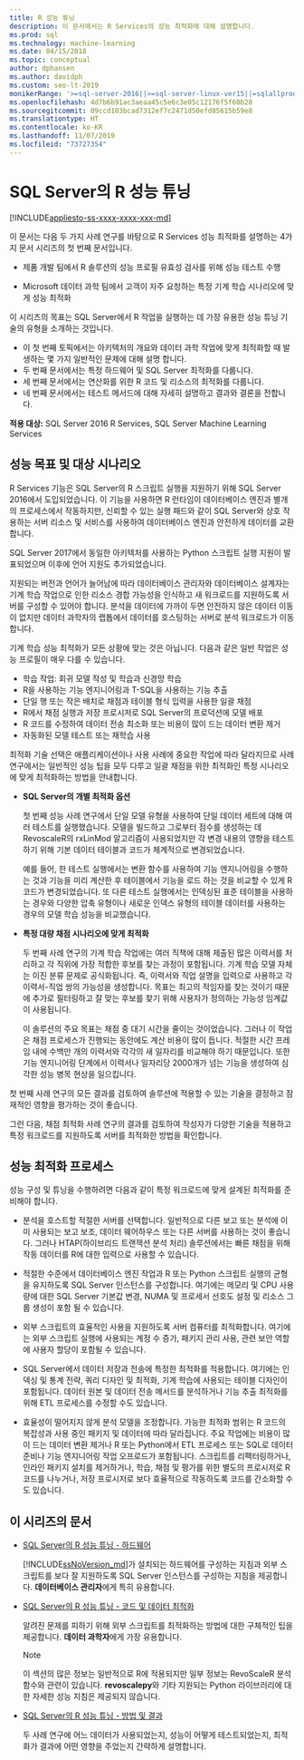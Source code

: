 ```yaml
---
title: R 성능 튜닝
description: 이 문서에서는 R Services의 성능 최적화에 대해 설명합니다.
ms.prod: sql
ms.technology: machine-learning
ms.date: 04/15/2018
ms.topic: conceptual
author: dphansen
ms.author: davidph
ms.custom: seo-lt-2019
monikerRange: '>=sql-server-2016||>=sql-server-linux-ver15||=sqlallproducts-allversions'
ms.openlocfilehash: 4d7b6b91ac3aeaa45c5e6c3e05c12176f5f60b28
ms.sourcegitcommit: 09ccd103bcad7312ef7c2471d50efd85615b59e8
ms.translationtype: HT
ms.contentlocale: ko-KR
ms.lasthandoff: 11/07/2019
ms.locfileid: "73727354"
---
```

# <a name="performance-tuning-for-r-in-sql-server"></a>SQL Server의 R 성능 튜닝
[!INCLUDE[appliesto-ss-xxxx-xxxx-xxx-md](../../includes/appliesto-ss-xxxx-xxxx-xxx-md.md)]

이 문서는 다음 두 가지 사례 연구를 바탕으로 R Services 성능 최적화를 설명하는 4가지 문서 시리즈의 첫 번째 문서입니다.

- 제품 개발 팀에서 R 솔루션의 성능 프로필 유효성 검사를 위해 성능 테스트 수행

- Microsoft 데이터 과학 팀에서 고객이 자주 요청하는 특정 기계 학습 시나리오에 맞게 성능 최적화

이 시리즈의 목표는 SQL Server에서 R 작업을 실행하는 데 가장 유용한 성능 튜닝 기술의 유형을 소개하는 것입니다.

+ 이 첫 번째 토픽에서는 아키텍처의 개요와 데이터 과학 작업에 맞게 최적화할 때 발생하는 몇 가지 일반적인 문제에 대해 설명 합니다.
+ 두 번째 문서에서는 특정 하드웨어 및 SQL Server 최적화를 다룹니다.
+ 세 번째 문서에서는 연산화를 위한 R 코드 및 리소스의 최적화를 다룹니다.
+ 네 번째 문서에서는 테스트 메서드에 대해 자세히 설명하고 결과와 결론을 전합니다.

**적용 대상:** SQL Server 2016 R Services, SQL Server Machine Learning Services

## <a name="performance-goals-and-targeted-scenarios"></a>성능 목표 및 대상 시나리오

R Services 기능은 SQL Server의 R 스크립트 실행을 지원하기 위해 SQL Server 2016에서 도입되었습니다. 이 기능을 사용하면 R 런타임이 데이터베이스 엔진과 별개의 프로세스에서 작동하지만, 신뢰할 수 있는 실행 패드와 같이 SQL Server와 상호 작용하는 서버 리소스 및 서비스를 사용하여 데이터베이스 엔진과 안전하게 데이터를 교환합니다.

SQL Server 2017에서 동일한 아키텍처를 사용하는 Python 스크립트 실행 지원이 발표되었으며 이후에 언어 지원도 추가되었습니다.

지원되는 버전과 언어가 늘어남에 따라 데이터베이스 관리자와 데이터베이스 설계자는 기계 학습 작업으로 인한 리소스 경합 가능성을 인식하고 새 워크로드를 지원하도록 서버를 구성할 수 있어야 합니다. 분석을 데이터에 가까이 두면 안전하지 않은 데이터 이동이 없지만 데이터 과학자의 랩톱에서 데이터를 호스팅하는 서버로 분석 워크로드가 이동합니다.

기계 학습 성능 최적화가 모든 상황에 맞는 것은 아닙니다. 다음과 같은 일반 작업은 성능 프로필이 매우 다를 수 있습니다.

- 학습 작업: 회귀 모델 작성 및 학습과 신경망 학습
- R을 사용하는 기능 엔지니어링과 T-SQL을 사용하는 기능 추출
- 단일 행 또는 작은 배치로 채점과 테이블 형식 입력을 사용한 일괄 채점
- R에서 채점 실행과 저장 프로시저로 SQL Server의 프로덕션에 모델 배포
- R 코드를 수정하여 데이터 전송 최소화 또는 비용이 많이 드는 데이터 변환 제거
- 자동화된 모델 테스트 또는 재학습 사용

최적화 기술 선택은 애플리케이션이나 사용 사례에 중요한 작업에 따라 달라지므로 사례 연구에서는 일반적인 성능 팁을 모두 다루고 일괄 채점을 위한 최적화인 특정 시나리오에 맞게 최적화하는 방법을 안내합니다.

+ **SQL Server의 개별 최적화 옵션**

    첫 번째 성능 사례 연구에서 단일 모델 유형을 사용하여 단일 데이터 세트에 대해 여러 테스트를 실행했습니다. 모델을 빌드하고 그로부터 점수를 생성하는 데 RevoscaleR의 rxLinMod 알고리즘이 사용되었지만 각 변경 내용의 영향을 테스트하기 위해 기본 데이터 테이블과 코드가 체계적으로 변경되었습니다.

    예를 들어, 한 테스트 실행에서는 변환 함수를 사용하여 기능 엔지니어링을 수행하는 것과 기능을 미리 계산한 후 테이블에서 기능을 로드 하는 것을 비교할 수 있게 R 코드가 변경되었습니다. 또 다른 테스트 실행에서는 인덱싱된 표준 테이블을 사용하는 경우와 다양한 압축 유형이나 새로운 인덱스 유형의 테이블 데이터를 사용하는 경우의 모델 학습 성능을 비교했습니다.

+ **특정 대량 채점 시나리오에 맞게 최적화**

    두 번째 사례 연구의 기계 학습 작업에는 여러 직책에 대해 제출된 많은 이력서를 처리하고 각 직위에 가장 적합한 후보를 찾는 과정이 포함됩니다. 기계 학습 모델 자체는 이진 분류 문제로 공식화됩니다. 즉, 이력서와 직업 설명을 입력으로 사용하고 각 이력서-직업 쌍의 가능성을 생성합니다. 목표는 최고의 적임자를 찾는 것이기 때문에 추가로 필터링하고 잘 맞는 후보를 찾기 위해 사용자가 정의하는 가능성 임계값이 사용됩니다.

    이 솔루션의 주요 목표는 채점 중 대기 시간을 줄이는 것이었습니다. 그러나 이 작업은 채점 프로세스가 진행되는 동안에도 계산 비용이 많이 듭니다. 적절한 시간 프레임 내에 수백만 개의 이력서와 각각의 새 일자리를 비교해야 하기 때문입니다. 또한 기능 엔지니어링 단계에서 이력서나 일자리당 2000개가 넘는 기능을 생성하여 심각한 성능 병목 현상을 일으킵니다.

첫 번째 사례 연구의 모든 결과를 검토하여 솔루션에 적용할 수 있는 기술을 결정하고 잠재적인 영향을 평가하는 것이 좋습니다.

그런 다음, 채점 최적화 사례 연구의 결과를 검토하여 작성자가 다양한 기술을 적용하고 특정 워크로드를 지원하도록 서버를 최적화한 방법을 확인합니다.

## <a name="performance-optimization-process"></a>성능 최적화 프로세스

성능 구성 및 튜닝을 수행하려면 다음과 같이 특정 워크로드에 맞게 설계된 최적화를 준비해야 합니다.

- 분석을 호스트할 적절한 서버를 선택합니다. 일반적으로 다른 보고 또는 분석에 이미 사용되는 보고 보조, 데이터 웨어하우스 또는 다른 서버를 사용하는 것이 좋습니다. 그러나 HTAP(하이브리드 트랜잭션 분석 처리) 솔루션에서는 빠른 채점을 위해 작동 데이터를 R에 대한 입력으로 사용할 수 있습니다.

- 적절한 수준에서 데이터베이스 엔진 작업과 R 또는 Python 스크립트 실행의 균형을 유지하도록 SQL Server 인스턴스를 구성합니다. 여기에는 메모리 및 CPU 사용량에 대한 SQL Server 기본값 변경, NUMA 및 프로세서 선호도 설정 및 리소스 그룹 생성이 포함 될 수 있습니다.

- 외부 스크립트의 효율적인 사용을 지원하도록 서버 컴퓨터를 최적화합니다. 여기에는 외부 스크립트 실행에 사용되는 계정 수 증가, 패키지 관리 사용, 관련 보안 역할에 사용자 할당이 포함될 수 있습니다.

- SQL Server에서 데이터 저장과 전송에 특정한 최적화를 적용합니다. 여기에는 인덱싱 및 통계 전략, 쿼리 디자인 및 최적화, 기계 학습에 사용되는 테이블 디자인이 포함됩니다. 데이터 원본 및 데이터 전송 메서드를 분석하거나 기능 추출 최적화를 위해 ETL 프로세스를 수정할 수도 있습니다.

- 효율성이 떨어지지 않게 분석 모델을 조정합니다. 가능한 최적화 범위는 R 코드의 복잡성과 사용 중인 패키지 및 데이터에 따라 달라집니다. 주요 작업에는 비용이 많이 드는 데이터 변환 제거나 R 또는 Python에서 ETL 프로세스 또는 SQL로 데이터 준비나 기능 엔지니어링 작업 오프로드가 포함됩니다. 스크립트를 리팩터링하거나, 인라인 패키지 설치를 제거하거나, 학습, 채점 및 평가를 위한 별도의 프로시저로 R 코드를 나누거나, 저장 프로시저로 보다 효율적으로 작동하도록 코드를 간소화할 수도 있습니다.

## <a name="articles-in-this-series"></a>이 시리즈의 문서

+ [SQL Server의 R 성능 튜닝 - 하드웨어](../r/sql-server-configuration-r-services.md)

    [!INCLUDE[ssNoVersion_md](../../includes/ssnoversion-md.md)]가 설치되는 하드웨어를 구성하는 지침과 외부 스크립트를 보다 잘 지원하도록 SQL Server 인스턴스를 구성하는 지침을 제공합니다. **데이터베이스 관리자**에게 특히 유용합니다.

+ [SQL Server의 R 성능 튜닝 - 코드 및 데이터 최적화](../r/r-and-data-optimization-r-services.md)

    알려진 문제를 피하기 위해 외부 스크립트를 최적화하는 방법에 대한 구체적인 팁을 제공합니다. **데이터 과학자**에게 가장 유용합니다.

    > [!NOTE]
    > 이 섹션의 많은 정보는 일반적으로 R에 적용되지만 일부 정보는 RevoScaleR 분석 함수와 관련이 있습니다. **revoscalepy**와 기타 지원되는 Python 라이브러리에 대한 자세한 성능 지침은 제공되지 않습니다.
    >

+ [SQL Server의 R 성능 튜닝 - 방법 및 결과](../r/performance-case-study-r-services.md)

    두 사례 연구에 어느 데이터가 사용되었는지, 성능이 어떻게 테스트되었는지, 최적화가 결과에 어떤 영향을 주었는지 간략하게 설명합니다.
